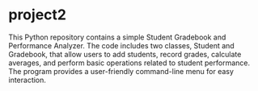 # project2
This Python repository contains a simple Student Gradebook and Performance Analyzer. The code includes two classes, Student and Gradebook, that allow users to add students, record grades, calculate averages, and perform basic operations related to student performance. The program provides a user-friendly command-line menu for easy interaction. 
